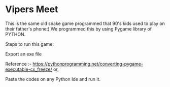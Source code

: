 # Vipers Meet
This is the same old snake game programmed that 90's kids used to play on their father's phone:)
We programmed this by using Pygame library of PYTHON.

Steps to run this game:

Export an exe file

Reference :- https://pythonprogramming.net/converting-pygame-executable-cx_freeze/
or,

Paste the codes on any Python Ide and run it.
